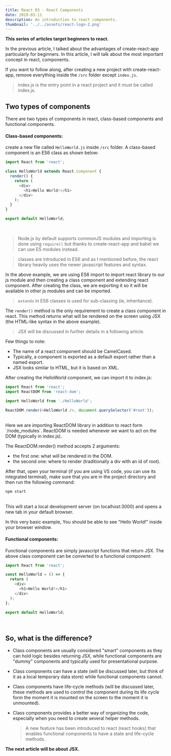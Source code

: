 ```yaml
---
title: React 03 - React Components
date: 2019-03-11
description: An introduction to react components.
thumbnail: '../../assets/react-logo-2.png'
---
```


**This series of articles target beginners to react.**

In the previous article, I talked about the advantages of create-react-app particularly for beginners. In this article, I will talk about the most important concept in react, components.

If you want to follow along, after creating a new project with create-react-app, remove everything inside the `/src` folder except `index.js`.

> index.js is the entry point in a react project and it must be called index.js.

## Two types of components

There are two types of components in react, class-based components and functional components.

#### Class-based components:

create a new file called `HelloWorld.js` inside `/src` folder.
A class-based component is an ES6 class as shown below:

```javascript
import React from 'react';

class HelloWorld extends React.Component {
  render() {
    return (
      <div>
        <h1>Hello World!</h1>
      </div>
    );
  }
}

export default HelloWorld;
```

<br/>

> Node.js by default supports commonJS modules and importing is done using `require()`
> but thanks to create-react-app and babel we can use ES modules instead.

> classes are introduced in ES6 and as I mentioned before, the react library heavily uses the newer javascript features and syntax.

In the above example, we are using ES6 import to import react library to our js module and then creating a class component and extending react component. After creating the class, we are exporting it so it will be available in other js modules and can be imported.

> `extends` in ES6 classes is used for sub-classing (ie, inheritance).

The `render()` method is the only requirement to create a class component in react. This method returns what will be rendered on the screen using JSX (the HTML-like syntax in the above example).

> JSX will be discussed in further details in a following article.

Few things to note:

- The name of a react component should be CamelCased.
- Typically, a component is exported as a default export rather than a named export.
- JSX looks similar to HTML, but it is based on XML.

After creating the HelloWorld component, we can import it to index.js:

```javascript
import React from 'react';
import ReactDOM from 'react-dom';

import HelloWorld from './HelloWorld';

ReactDOM.render(<HelloWorld />, document.querySelector('#root'));
```

<br/>
Here we are importing ReactDOM library in addition to react form `/node_modules`. ReactDOM is needed whenever we want to act on the DOM (typically in index.js).

The ReactDOM.render() method accepts 2 arguments:

- the first one: what will be rendered in the DOM.
- the second one: where to render (traditionally a div with an id of root).

After that, open your terminal (if you are using VS code, you can use its integrated terminal), make sure that you are in the project directory and then run the following command:

```
npm start
```

<br/>
This will start a local development server (on localhost:3000) and opens a new tab in your default browser.

In this very basic example, You should be able to see "Hello World!" inside your browser window.

#### Functional components:

Functional components are simply javascript functions that return JSX. The above class component can be converted to a functional component:

```javascript
import React from 'react';

const HelloWorld = () => {
  return (
    <div>
      <h1>Hello World!</h1>
    </div>
  );
};

export default HelloWorld;
```

<br/>

## So, what is the difference?

- Class components are usually considered "smart" components as they can hold logic besides returning JSX, while functional components are "dummy" components and typically used for presentational purpose.
- Class components can have a state (will be discussed later, but think of it as a local temporary data store) while functional components cannot.
- Class components have life-cycle methods (will be discussed later, these methods are used to control the component during its life cycle form the moment it is mounted on the screen to the moment it is unmounted).
- Class components provides a better way of organizing the code, especially when you need to create several helper methods.

  > A new feature has been introduced to react (react hooks) that enables functional components to have a state and life-cycle methods.

**The next article will be about JSX.**
